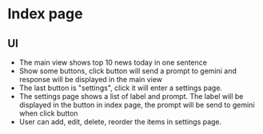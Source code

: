# Index page

## UI

- The main view shows top 10 news today in one sentence
- Show some buttons, click button will send a prompt to gemini and response will be displayed in the main view
- The last button is "settings", click it will enter a settings page.
- The settings page shows a list of label and prompt. The label will be displayed in the button in index page, the prompt will be
  send to gemini when click button
- User can add, edit, delete, reorder the items in settings page.
